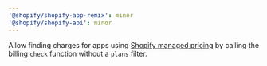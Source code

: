 ```yaml
---
'@shopify/shopify-app-remix': minor
'@shopify/shopify-api': minor
---
```


Allow finding charges for apps using [Shopify managed pricing](https://shopify.dev/docs/apps/launch/billing/managed-pricing) by calling the billing `check` function without a `plans` filter.
